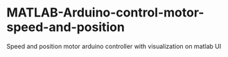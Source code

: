 # MATLAB-Arduino-control-motor-speed-and-position
Speed and position motor arduino controller with visualization on matlab UI
